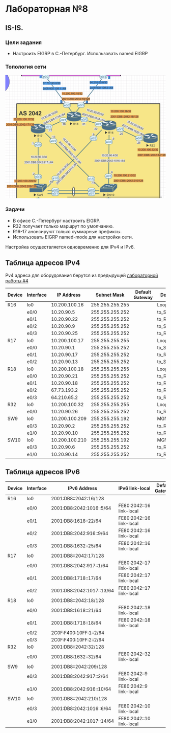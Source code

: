 # Лабораторная №8

## IS-IS.

### Цели задания

- Настроить EIGRP в С.-Петербург. Использовать named EIGRP

### Топология сети

![](./img/lab_08.png)

### Задачи

- В офисе С.-Петербург настроить EIGRP.
- R32 получает только маршрут по умолчанию.
- R16-17 анонсируют только суммарные префиксы.
- Использовать EIGRP named-mode для настройки сети.

Настройка осуществляется одновременно для IPv4 и IPv6.

## Таблица адресов IPv4

Pv4 адреса для оборудования берутся из предыдущей [лабораторной работы #4](../lab_04/README.md)

| Device | Interface | IP Address     | Subnet Mask     | Default Gateway | Description  |
| ------ | --------- | -------------- | --------------- | --------------- | ------------ |
| R16    | lo0       | 10.200.100.16  | 255.255.255.255 |                 | Loopback_R16 |
|        | e0/0      | 10.20.90.5     | 255.255.255.252 |                 | to_SW10      |
|        | e0/1      | 10.20.90.22    | 255.255.255.252 |                 | to_R18       |
|        | e0/2      | 10.20.90.9     | 255.255.255.252 |                 | to_SW9       |
|        | e0/3      | 10.20.90.25    | 255.255.255.252 |                 | to_R32       |
| R17    | lo0       | 10.200.100.17  | 255.255.255.255 |                 | Loopback_R17 |
|        | e0/0      | 10.20.90.1     | 255.255.255.252 |                 | to_SW9       |
|        | e0/1      | 10.20.90.17    | 255.255.255.252 |                 | to_R18       |
|        | e0/2      | 10.20.90.13    | 255.255.255.252 |                 | to_SW10      |
| R18    | lo0       | 10.200.100.18  | 255.255.255.255 |                 | Loopback_R18 |
|        | e0/0      | 10.20.90.21    | 255.255.255.252 |                 | to_R16       |
|        | e0/1      | 10.20.90.18    | 255.255.255.252 |                 | to_R17       |
|        | e0/2      | 67.73.193.2    | 255.255.255.252 |                 | to_R24_AS520 |
|        | e0/3      | 64.210.65.2    | 255.255.255.252 |                 | to_R26_As520 |
| R32    | lo0       | 10.200.100.32  | 255.255.255.255 |                 | Loopback_R32 |
|        | e0/0      | 10.20.90.26    | 255.255.255.252 |                 | to_R16       |
| SW9    | lo0       | 10.200.100.209 | 255.255.255.192 |                 | MGMT         |
|        | e0/3      | 10.20.90.2     | 255.255.255.252 |                 | to_R17       |
|        | e1/0      | 10.20.90.10    | 255.255.255.252 |                 | to_R16       |
| SW10   | lo0       | 10.200.100.210 | 255.255.255.192 |                 | MGMT         |
|        | e0/3      | 10.20.90.6     | 255.255.255.252 |                 | to_R16       |
|        | e1/0      | 10.20.90.14    | 255.255.255.252 |                 | to_R17       |

## Таблица адресов IPv6

| Device | Interface | IPv6 Address              | IPv6 link-local          | Default Gateway | Description  |
| ------ | --------- | ------------------------- | ------------------------ | --------------- | ------------ |
| R16    | lo0       | 2001:DB8::2042:16/128     |                          |                 | Loopback_R16 |
|        | e0/0      | 2001:DB8:2042:1016::5/64  | FE80:2042::16 link-local |                 | to_SW10      |
|        | e0/1      | 2001:DB8:1618::22/64      | FE80:2042::16 link-local |                 | to_R18       |
|        | e0/2      | 2001:DB8:2042:916::9/64   | FE80:2042::16 link-local |                 | to_SW9       |
|        | e0/3      | 2001:DB8:1632::25/64      | FE80:2042::16 link-local |                 | to_R32       |
| R17    | lo0       | 2001:DB8::2042:17/128     |                          |                 | Loopback_R17 |
|        | e0/0      | 2001:DB8:2042:917::1/64   | FE80:2042::17 link-local |                 | to_SW9       |
|        | e0/1      | 2001:DB8:1718::17/64      | FE80:2042::17 link-local |                 | to_R18       |
|        | e0/2      | 2001:DB8:2042:1017::13/64 | FE80:2042::17 link-local |                 | to_SW10      |
| R18    | lo0       | 2001:DB8::2042:18/128     |                          |                 | Loopback_R18 |
|        | e0/0      | 2001:DB8:1618::21/64      | FE80:2042::18 link-local |                 | to_R16       |
|        | e0/1      | 2001:DB8:1718::18/64      | FE80:2042::18 link-local |                 | to_R17       |
|        | e0/2      | 2C0F:F400:10FF:1::2/64    |                          |                 | to_R24_AS520 |
|        | e0/3      | 2C0F:F400:10FF:2::2/64    |                          |                 | to_R26_As520 |
| R32    | lo0       | 2001:DB8::2042:32/128     |                          |                 | Loopback_R32 |
|        | e0/0      | 2001:DB8:1632::32/64      | FE80:2042::32 link-local |                 | to_R16       |
| SW9    | lo0       | 2001:DB8::2042:209/128    |                          |                 | MGMT         |
|        | e0/3      | 2001:DB8:2042:917::2/64   | FE80:2042::9 link-local  |                 | to_R17       |
|        | e1/0      | 2001:DB8:2042:916::10/64  | FE80:2042::9 link-local  |                 | to_R16       |
| SW10   | lo0       | 2001:DB8::2042:210/128    |                          |                 | MGMT         |
|        | e0/3      | 2001:DB8:2042:1016::6/64  | FE80:2042::10 link-local |                 | to_R16       |
|        | e1/0      | 2001:DB8:2042:1017::14/64 | FE80:2042::10 link-local |                 | to_R17       |

